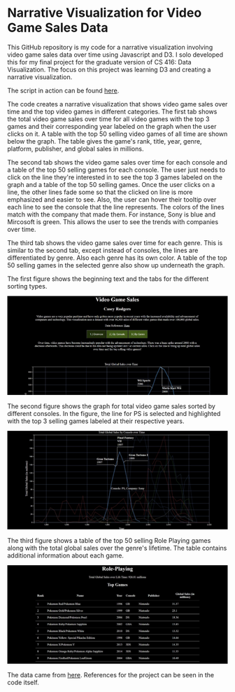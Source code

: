 # Narrative Visualization for Video Game Sales Data

This GitHub repository is my code for a narrative visualization involving video game sales data over time using Javascript and D3. I solo developed this for my final project for the graduate version of CS 416: Data Visualization. The focus on this project was learning D3 and creating a narrative visualization.

The script in action can be found <a href="https://caseyrodgers.online/custom_files/cs416_narr_viz/index.html" target="_blank">here</a>.

The code creates a narrative visualization that shows video game sales over time and the top video games in different categories. The first tab shows the total video game sales over time for all video games with the top 3 games and their corresponding year labeled on the graph when the user clicks on it. A table with the top 50 selling video games of all time are shown below the graph. The table gives the game's rank, title, year, genre, platform, publisher, and global sales in millions.

The second tab shows the video game sales over time for each console and a table of the top 50 selling games for each console. The user just needs to click on the line they're interested in to see the top 3 games labeled on the graph and a table of the top 50 selling games. Once the user clicks on a line, the other lines fade some so that the clicked on line is more emphasized and easier to see. Also, the user can hover their tooltip over each line to see the console that the line represents. The colors of the lines match with the company that made them. For instance, Sony is blue and Mircosoft is green. This allows the user to see the trends with companies over time. 

The third tab shows the video game sales over time for each genre. This is similar to the second tab, except instead of consoles, the lines are differentiated by genre. Also each genre has its own color. A table of the top 50 selling games in the selected genre also show up underneath the graph.

The first figure shows the beginning text and the tabs for the different sorting types.

<img src="readme_imgs/beginning_text.JPG" alt="Beginning text and tabs for the different sorting types" width="800"/>

The second figure shows the graph for total video game sales sorted by different consoles. In the figure, the line for PS is selected and highlighted with the top 3 selling games labeled at their respective years.

<img src="readme_imgs/second_tab_graph.JPG" alt="Graph of video game sales sorted by different consoles" width="800"/>

The third figure shows a table of the top 50 selling Role Playing games along with the total global sales over the genre's lifetime. The table contains additional information about each game.

<img src="readme_imgs/third_tab_table.JPG" alt="Graph of video game sales sorted by different consoles" width="800"/>

The data came from <a href="https://www.kaggle.com/datasets/gregorut/videogamesales?resource=download" target="_blank">here</a>. References for the project can be seen in the code itself.